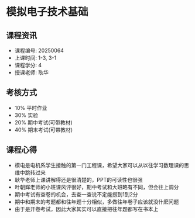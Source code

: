 # 模拟电子技术基础

## 课程资讯
- 课程编号: 20250064
- 上课时间: 1-3, 3-1
- 课程学分: 4
- 授课老师: 耿华
  
## 考核方式
- 10% 平时作业
- 30% 实验
- 20% 期中考试(可带教材)
- 40% 期末考试(可帶教材)

## 课程心得
- 模电是电机系学生接触的第一门工程课，希望大家可以从以往学习数理课的思维中跳转过来
- 耿华老师上课讲解得还是很清楚的，PPT的可读性也很强
- 叶朝辉老师的小班课风评很好，期中考试和大班略有不同，但会往上调分
- 期中考试有查卷的机会，去查一查说不定能捞到1到2分
- 期中和期末的考题都和往年题十分相似，多做往年卷子应该就没什麽问题
- 由于是开卷考试，因此大家其实可以直接把往年题都写在书本上
